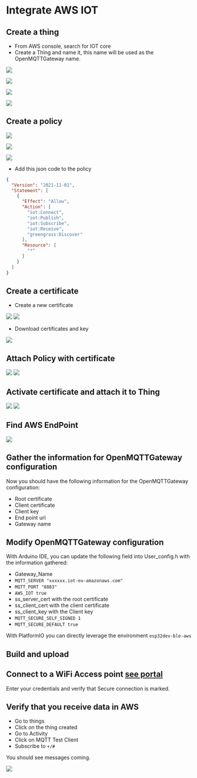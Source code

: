 # Integrate AWS IOT
## Create a thing

* From AWS console, search for IOT core
* Create a Thing and name it, this name will be used as the OpenMQTTGateway name.

![](../img/Integrate_AWS_IOT_Create_Thing.png)

![](../img/Integrate_AWS_IOT_Create_Thing2.png)

![](../img/Integrate_AWS_IOT_Create_Thing3.png)

![](../img/Integrate_AWS_IOT_Create_Thing4.png)

## Create a policy

![](../img/Integrate_AWS_IOT_Create_Policy.png)

![](../img/Integrate_AWS_IOT_Create_Policy2.png)

![](../img/Integrate_AWS_IOT_Create_Policy3.png)

* Add this json code to the policy
```json
{
  "Version": "2021-11-01",
  "Statement": [
    {
      "Effect": "Allow",
      "Action": [
        "iot:Connect",
        "iot:Publish",
        "iot:Subscribe",
        "iot:Receive",
        "greengrass:Discover"
      ],
      "Resource": [
        "*"
      ]
    }
  ]
}
```

## Create a certificate

* Create a new certificate

![](../img/Integrate_AWS_IOT_Create_Certificate.png)
![](../img/Integrate_AWS_IOT_Create_Certificate2.png)

* Download certificates and key

![](../img/Integrate_AWS_IOT_Create_Certificate3.png)

## Attach Policy with certificate

![](../img/Integrate_AWS_IOT_Attach_Policy.png)
![](../img/Integrate_AWS_IOT_Attach_Policy2.png)

## Activate certificate and attach it to Thing

![](../img/Integrate_AWS_IOT_Attach_Thing.png)
![](../img/Integrate_AWS_IOT_Attach_Thing2.png)

## Find AWS EndPoint

![](../img/Integrate_AWS_IOT_Find_Endpoint.png)

## Gather the information for OpenMQTTGateway configuration

Now you should have the following information for the OpenMQTTGateway configuration:
* Root certificate
* Client certificate
* Client key
* End point url
* Gateway name

## Modify OpenMQTTGateway configuration

With Arduino IDE, you can update the following field into User_config.h with the information gathered:
* Gateway_Name
* `MQTT_SERVER "xxxxxx.iot-eu-amazonaws.com"`
* `MQTT_PORT "8883"`
* `AWS_IOT true`
* ss_server_cert with the root certificate
* ss_client_cert with the client certificate
* ss_client_key with the Client key
* `MQTT_SECURE_SELF_SIGNED 1`
* `MQTT_SECURE_DEFAULT true`

With PlatformIO you can directly leverage the environment `esp32dev-ble-aws`

## Build and upload

## Connect to a WiFi Access point [see portal](../upload/portal)
Enter your credentials and verify that Secure connection is marked.

## Verify that you receive data in AWS

* Go to things
* Click on the thing created
* Go to Activity
* Click on MQTT Test Client
* Subscribe to `+/#`

You should see messages coming.

![](../img/Integrate_AWS_IOT_result_MQTT.png)